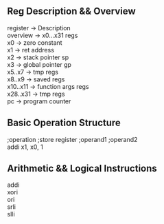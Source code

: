 ## Reg Description && Overview
register -> Description  
overview -> x0...x31 regs  
x0       -> zero constant  
x1       -> ret address  
x2       -> stack pointer sp  
x3       -> global pointer gp  
x5..x7   -> tmp regs  
x8..x9   -> saved regs  
x10..x11 -> function args regs  
x28..x31 -> tmp regs  
pc       -> program counter  
## Basic Operation Structure  
;operation ;store register ;operand1 ;operand2  
addi         x1,            x0,         1  
## Arithmetic && Logical  Instructions   
addi  
xori  
ori  
srli  
slli  

